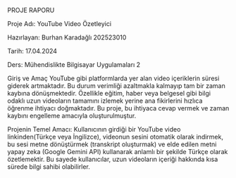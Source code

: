PROJE RAPORU

Proje Adı: YouTube Video Özetleyici

Hazırlayan: Burhan Karadağlı 202523010

Tarih: 17.04.2024

Ders: Mühendislikte Bilgisayar Uygulamaları 2

Giriş ve Amaç
YouTube gibi platformlarda yer alan video içeriklerin süresi giderek artmaktadır. Bu durum verimliği azaltmakla kalmayıp tam bir zaman kaybına dönüşmektedir. Özellikle eğitim, haber veya belgesel gibi bilgi odaklı uzun videoların tamamını izlemek yerine ana fikirlerini hızlıca öğrenme ihtiyacı doğmaktadır. Bu proje, bu ihtiyaca cevap vermek ve zaman kaybını engelleme amacıyla oluşturulmuştur.

Projenin Temel Amacı: Kullanıcının girdiği bir YouTube video linkinden(Türkçe veya İngilizce), videonun sesini otomatik olarak indirmek, bu sesi metne dönüştürmek (transkript oluşturmak) ve elde edilen metni yapay zeka (Google Gemini API) kullanarak anlamlı bir şekilde Türkçe olarak özetlemektir. Bu sayede kullanıcılar, uzun videoların içeriği hakkında kısa sürede bilgi sahibi olabilirler.

